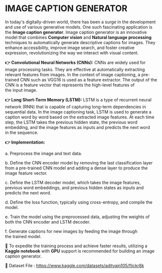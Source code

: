 # **IMAGE CAPTION GENERATOR**
In today's digitally-driven world, there has been a surge in the development and use of various generative models. One such fascinating application is the **Image caption generator**. Image caption generator is an innovative model that combines **Computer vision** and **Natural language processing** techniques to automatically generate descriptive captions for images. They enhance accessibility, improve image search, and foster creative expression, revolutionizing the way we interact with visual content.

**👉  Convolutional Neural Networks (CNNs):**
CNNs are widely used for image processing tasks. They are effective at automatically extracting relevant features from images. In the context of image captioning, a pre-trained CNN such as VGG16 is used as a feature extractor. The output of the CNN is a feature vector that represents the high-level features of the input image.

**👉 Long Short-Term Memory (LSTM):**
LSTM is a type of recurrent neural network (RNN) that is capable of capturing long-term dependencies in sequential data. In the image captioning task, LSTM is used to generate a caption word by word based on the extracted image features. At each time step, the LSTM takes the previous hidden state, the previous word embedding, and the image features as inputs and predicts the next word in the sequence. 

**👉 Implementation:**

a. Preprocess the image and text data.

b. Define the CNN encoder model by removing the last classification layer from a pre-trained CNN model and adding a dense layer to produce the image feature vector.

c. Define the LSTM decoder model, which takes the image features, previous word embeddings, and previous hidden states as inputs and predicts the next word.

d. Define the loss function, typically using cross-entropy, and compile the model.

e. Train the model using the preprocessed data, adjusting the weights of both the CNN encoder and LSTM decoder.

f. Generate captions for new images by feeding the image through the trained model.


📌 To expedite the training process and achieve faster results, utilizing a **Kaggle notebook** with **GPU** support is recommended for building an image caption generator.

📌 Dataset File : https://www.kaggle.com/datasets/adityajn105/flickr8k


